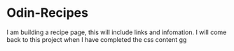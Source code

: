 # Odin-Recipes

I am building a recipe page, this will include links and infomation. I will come back to this project when I have completed the css content gg